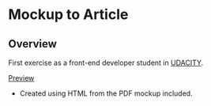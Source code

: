 <!--rrcnlas 
	 README.md
-->

# **Mockup to Article** 

## Overview 

   First exercise as a front-end developer student in [UDACITY](https://www.udacity.com).  
	
  [Preview](https://rrcanlas.github.io/moCkUp-tO-artiCle/)
   
 * Created using HTML from the PDF mockup included.  
 
 
